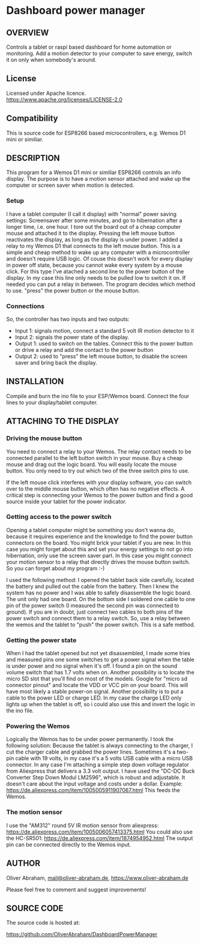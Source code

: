 # Dashboard power manager

## OVERVIEW

Controls a tablet or raspi based dashboard for home automation or monitoring. Add a motion detector to your computer to save energy, switch it on only when somebody's around.


## License

Licensed under Apache licence.
https://www.apache.org/licenses/LICENSE-2.0


## Compatibility

This is source code for ESP8266 based microcontrollers, e.g. Wemos D1 mini or similiar.


## DESCRIPTION

This program for a Wemos D1 mini or similiar ESP8266 controls an info display. 
The purpose is to have a motion sensor attached and wake up the computer or screen saver when motion is detected.

### Setup
I have a tablet computer (I call it display) with "normal" power saving settings: 
Screensaver after some minutes, and go to hibernation after a longer time, i.e. one hour.
I tore out the board out of a cheap computer mouse and attached it to the display. 
Pressing the left mouse button reactivates the display, as long as the display is under power.
I added a relay to my Wemos D1 that connects to the left mouse button. 
This is a simple and cheap method to wake up any computer with a microcontroller and doesn't require USB logic.
Of couse this doesn't work for every display in power off state, because you cannot wake every system by a mouse click.
For this type I've atached a second line to the power button of the display. In my case this line only needs to be pulled low to switch it on.
If needed you can put a relay in between.
The program decides which method to use. "press" the power button or the mouse button.

### Connections
So, the controller has two inputs and two outputs:
- Input 1: signals motion, connect a standard 5 volt IR motion detector to it
- Input 2: signals the power state of the display.
- Output 1: used to switch on the tables. Connect this to the power button or drive a relay and add the contact to the power button
- Output 2: used to "press" the left mouse button, to disable the screen saver and bring back the display.



## INSTALLATION

Compile and burn the ino file to your ESP/Wemos board. Connect the four lines to your display/tablet computer.



## ATTACHING TO THE DISPLAY

### Driving the mouse button
You need to connect a relay to your Wemos. The relay contact needs to be connected parallel to the left button switch in your mouse.
Buy a cheap mouse and drag out the logic board. You will easily locate the mouse button. You only need to try out which two of the three switch pins to use.

If the left mouse click interferes with your display software, you can switch over to the middle mouse button, which often has no negative effects.
A critical step is connecting your Wemos to the power button and find a good source inside your tablet for the power indicator.

### Getting access to the power switch
Opening a tablet computer might be something you don't wanna do, because it requires experience and the knowledge to find the power button 
connectors on the board. You might brick your tablet if you are new. In this case you might forget about this and set your energy settings to not go into hibernation, 
only use the screen saver part. In this case you might connect your motion sensor to a relay that directly drives the mouse button switch.
So you can forget about my program :-)

I used the following method:
I opened the tablet back side carefully, located the battery and pulled out the cable from the battery. 
Then I knew the system has no power and I was able to safely disassemble the logic board. 
The unit only had one board. On the bottom side I soldered one cable to one pin of the power switch (I measured the second pin was connected to 
ground). 
If you are in doubt, just connect two cables to both pins of the power switch and connect them to a relay switch. 
So, use a relay between the wemos and the tablet to "push" the power switch. This is a safe method.

### Getting the power state
When I had the tablet opened but not yet disassembled, I made some tries and measured pins one some switches to get a power signal when
the table is under power and no signal when it's off. I found a pin on the sound volume switch that has 1.7 volts when on.
Another possibility is to locate the micro SD slot that you'll find on most of the models. Google for "micro sd connector pinout"
and locate the VDD or VCC pin on your board. This will have most likely a stable power-on signal.
Another possibility is to put a cable to the power LED or charge LED. In my case the charge LED only lights up when the tablet is off,
so i could also use this and invert the logic in the ino file.

### Powering the Wemos
Logically the Wemos has to be under power permanently. I took the following solution:
Because the tablet is always connecting to the charger, I cut the charger cable and grabbed the power lines.
Sometimes it's a two-pin cable with 19 volts, in my case it's a 5 volts USB cable with a micro USB connector.
In any case I'm attaching a simple step down voltage regulator from Aliexpress that delivers a 3.3 volt output.
I have used the "DC-DC Buck Converter Step Down Modul LM2596", which is robust and adjustable. It doesn't care about the input voltage
and costs under a dollar.
Example: https://de.aliexpress.com/item/1005005911907067.html
This feeds the Wemos.

### The motion sensor
I use the "AM312" round 5V IR motion sensor from aliexpress: https://de.aliexpress.com/item/1005006057413375.html
You could also use the HC-SR501: https://de.aliexpress.com/item/1874954952.html
The output pin can be connected directly to the Wemos input.



## AUTHOR

Oliver Abraham, mail@oliver-abraham.de, https://www.oliver-abraham.de

Please feel free to comment and suggest improvements!



## SOURCE CODE

The source code is hosted at:

https://github.com/OliverAbraham/DashboardPowerManager

